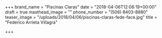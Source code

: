 +++
brand_name = "Piscinas Claras"
date = "2018-04-06T12:06:19+00:00"
draft = true
masthead_image = ""
phone_number = "(506) 8403-8880"
teaser_image = "/uploads/2018/04/06/piscinas-claras-fede-face.jpg"
title = "Federico Arrieta Villagra"

+++
